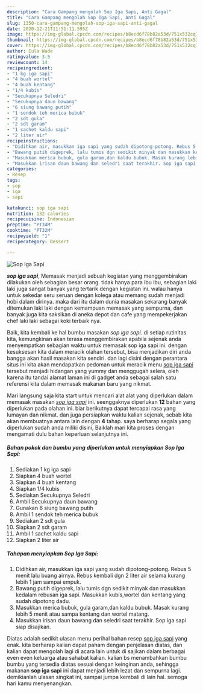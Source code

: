 ```yaml
---
description: "Cara Gampang mengolah Sop Iga Sapi, Anti Gagal"
title: "Cara Gampang mengolah Sop Iga Sapi, Anti Gagal"
slug: 1350-cara-gampang-mengolah-sop-iga-sapi-anti-gagal
date: 2020-12-21T11:51:11.595Z
image: https://img-global.cpcdn.com/recipes/b8ecd6f78b82a53d/751x532cq70/sop-iga-sapi-foto-resep-utama.jpg
thumbnail: https://img-global.cpcdn.com/recipes/b8ecd6f78b82a53d/751x532cq70/sop-iga-sapi-foto-resep-utama.jpg
cover: https://img-global.cpcdn.com/recipes/b8ecd6f78b82a53d/751x532cq70/sop-iga-sapi-foto-resep-utama.jpg
author: Eula Wade
ratingvalue: 3.5
reviewcount: 14
recipeingredient:
- "1 kg iga sapi"
- "4 buah wortel"
- "4 buah kentang"
- "1/4 kubis"
- "Secukupnya Seledri"
- "Secukupnya daun bawang"
- "6 siung bawang putih"
- "1 sendok teh merica bubuk"
- "2 sdt gula"
- "2 sdt garam"
- "1 sachet kaldu sapi"
- "2 liter air"
recipeinstructions:
- "Didihkan air, masukkan iga sapi yang sudah dipotong-potong. Rebus 5 menit lalu buang airnya. Rebus kembali dgn 2 liter air selama kurang lebih 1 jam sampai empuk."
- "Bawang putih digeprek, lalu tumis dgn sedikit minyak dan masukkan kedalam rebusan iga sapi. Masukkan kubis,wortel dan kentang yang sudah dipotong dadu."
- "Masukkan merica bubuk, gula garam,dan kaldu bubuk. Masak kurang lebih 5 menit atau sampa kentang dan wortel matang."
- "Masukkan irisan daun bawang dan seledri saat terakhir. Sop iga sapi siap disajikan."
categories:
- Resep
tags:
- sop
- iga
- sapi

katakunci: sop iga sapi 
nutrition: 132 calories
recipecuisine: Indonesian
preptime: "PT34M"
cooktime: "PT32M"
recipeyield: "1"
recipecategory: Dessert

---
```



![Sop Iga Sapi](https://img-global.cpcdn.com/recipes/b8ecd6f78b82a53d/751x532cq70/sop-iga-sapi-foto-resep-utama.jpg)

<b><i>sop iga sapi</i></b>, Memasak menjadi sebuah kegiatan yang menggembirakan dilakukan oleh sebagian besar orang. tidak hanya para ibu ibu, sebagian laki laki juga sangat banyak yang tertarik dengan kegiatan ini. walau hanya untuk sekedar seru seruan dengan kolega atau memang sudah menjadi hobi dalam dirinya. maka dari itu dalam dunia masakan sekarang banyak ditemukan laki laki dengan kemampuan memasak yang sempurna, dan banyak juga kita saksikan di aneka depot dan cafe yang mempekerjakan chef laki laki sebagai koki terbaik nya.

Baik, kita kembali ke hal bumbu masakan <i>sop iga sapi</i>. di setiap rutinitas kita, kemungkinan akan terasa menggembirakan apabila sejenak anda menyempatkan sebagian waktu untuk memasak sop iga sapi ini. dengan kesuksesan kita dalam meracik olahan tersebut, bisa menjadikan diri anda bangga akan hasil masakan kita sendiri. dan lagi disini dengan perantara situs ini kita akan mendapatkan pedoman untuk meracik menu <u>sop iga sapi</u> tersebut menjadi hidangan yang yummy dan menggugah selera, oleh karena itu tandai alamat laman ini di gadget anda sebagai salah satu referensi kita dalam memasak makanan baru yang nikmat.




Mari langsung saja kita start untuk mencari alat alat yang diperlukan dalam memasak masakan <u><i>sop iga sapi</i></u> ini. seenggaknya diperlukan <b>12</b> bahan yang diperlukan pada olahan ini. biar berikutnya dapat tercapai rasa yang lumayan dan nikmat. dan juga persiapkan waktu kalian sejenak, sebab kita akan membuatnya antara lain dengan <b>4</b> tahap. saya berharap segala yang diperlukan sudah anda miliki disini, Baiklah mari kita proses dengan mengamati dulu bahan keperluan selanjutnya ini.

<!--inarticleads1-->

##### Bahan pokok dan bumbu yang diperlukan untuk menyiapkan Sop Iga Sapi:

1. Sediakan 1 kg iga sapi
1. Siapkan 4 buah wortel
1. Siapkan 4 buah kentang
1. Siapkan 1/4 kubis
1. Sediakan Secukupnya Seledri
1. Ambil Secukupnya daun bawang
1. Gunakan 6 siung bawang putih
1. Ambil 1 sendok teh merica bubuk
1. Sediakan 2 sdt gula
1. Siapkan 2 sdt garam
1. Ambil 1 sachet kaldu sapi
1. Siapkan 2 liter air




<!--inarticleads2-->

##### Tahapan menyiapkan Sop Iga Sapi:

1. Didihkan air, masukkan iga sapi yang sudah dipotong-potong. Rebus 5 menit lalu buang airnya. Rebus kembali dgn 2 liter air selama kurang lebih 1 jam sampai empuk.
1. Bawang putih digeprek, lalu tumis dgn sedikit minyak dan masukkan kedalam rebusan iga sapi. Masukkan kubis,wortel dan kentang yang sudah dipotong dadu.
1. Masukkan merica bubuk, gula garam,dan kaldu bubuk. Masak kurang lebih 5 menit atau sampa kentang dan wortel matang.
1. Masukkan irisan daun bawang dan seledri saat terakhir. Sop iga sapi siap disajikan.




Diatas adalah sedikit ulasan menu perihal bahan resep <u>sop iga sapi</u> yang enak. kita berharap kalian dapat paham dengan penjelasan diatas, dan kalian dapat mengolah lagi di acara lain untuk di sajikan dalam berbagai even even keluarga atau sahabat kalian. kalian bs menambahkan bumbu bumbu yang tersedia diatas sesuai dengan keinginan anda, sehingga makanan <b>sop iga sapi</b> ini dapat menjadi lebih lezat dan sempurna lagi. demikianlah ulasan singkat ini, sampai jumpa kembali di lain hal. semoga hari kamu menyenangkan.
